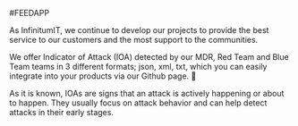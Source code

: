 #FEEDAPP

As InfinitumIT, we continue to develop our projects to provide the best service to our customers and the most support to the communities.

We offer Indicator of Attack (IOA) detected by our MDR, Red Team and Blue Team teams in 3 different formats; json, xml, txt, which you can easily integrate into your products via our Github page. 🚥

As it is known, IOAs are signs that an attack is actively happening or about to happen. They usually focus on attack behavior and can help detect attacks in their early stages.
